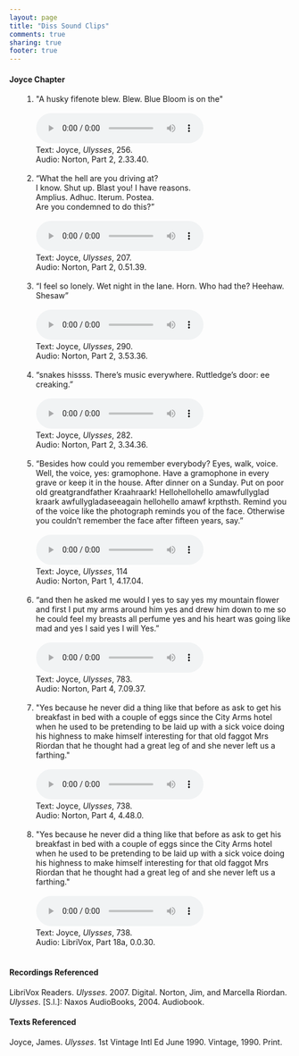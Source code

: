 ```yaml
---
layout: page
title: "Diss Sound Clips"
comments: true
sharing: true
footer: true
---
```

<h4>Joyce Chapter</h4>
<ul>
	<ol>
		<li>
			"A husky fifenote blew.
			Blew. Blue Bloom is on the"	<br><br>
			<audio controls>
				<source src="{{ root_url }}/MP3s/blue_sirens.mp3" type="audio/mpeg">
				<source src="{{ root_url }}/ogg/blue_sirens.ogg" type="audio/ogg">
				Your browser does not support this audio format.
			</audio> <br>
			Text: Joyce, <em>Ulysses</em>, 256.<br>
			Audio: Norton, Part 2, 2.33.40.<br><br>
		</li>
		<li>
			“What the hell are you driving at?<br>
			I know. Shut up. Blast you! I have reasons.<br>
			Amplius. Adhuc. Iterum. Postea.<br>
			Are you condemned to do this?”<br><br>
			<audio controls>
	  			<source src="{{ root_url }}/MP3s/What the hell are you driving at.mp3" type="audio/mpeg">
				<source src="{{ root_url }}/ogg/What the hell are you driving at.ogg" type="audio/ogg">
	  			Your browser does not support this audio format.
	  		</audio><br>
			Text: Joyce, <em>Ulysses</em>, 207.<br>
			Audio: Norton, Part 2, 0.51.39.<br><br>
		</li>
			<li>
		 	“I feel so lonely. Wet night in the lane. Horn. Who had the? Heehaw. Shesaw” <br><br>
			<audio controls>
		 		<source src="{{ root_url}}/MP3s/I feel so lonely.mp3" type="audio/mpeg">
				<source src="{{ root_url}}/ogg/I feel so lonely.ogg" type="audio/ogg">		 			
		  		Your browser does not support this audio format.
		 	</audio><br>
		 	Text: Joyce, <em>Ulysses</em>, 290.<br>
		 	Audio: Norton, Part 2, 3.53.36.<br><br>
		</li>
			<li>
			“snakes hissss. There’s music everywhere. Ruttledge’s door: ee creaking.”<br> <br>	
			<audio controls>
				<source src="{{ root_url }}/MP3s/Snakes Hiss.mp3" type="audio/mpeg">
				<source src="{{ root_url }}/ogg/Snakes Hiss.ogg" type="audio/ogg">
		  		Your browser does not support this audio format.
	  		</audio><br>
			Text: Joyce, <em>Ulysses</em>, 282.<br>	  		
	  		Audio: Norton, Part 2, 3.34.36.<br><br>
		</li>
		<li>
			“Besides how could you remember everybody? Eyes, walk, voice. Well, the voice, yes: gramophone. Have a gramophone in every grave or keep it in the house. After dinner on a Sunday. Put on poor old greatgrandfather Kraahraark! Hellohellohello amawfullyglad kraark awfullygladaseeagain hellohello amawf krpthsth. Remind you of the voice like the photograph reminds you of the face. Otherwise you couldn’t remember the face after fifteen years, say.” <br><br>
			<audio controls>
				<source src="{{ root_url }}/MP3s/Gramophone Scene.mp3" type="audio/mpeg">
				<source src="{{ root_url }}/ogg/Gramophone Scene.ogg" type="audio/ogg">	
				Your browser does not support this audio format.
			</audio>
			<br>
			Text: Joyce, <em>Ulysses</em>, 114<br>
			Audio: Norton, Part 1, 4.17.04.<br><br>
		</li>
		<li>
					“and then he asked me would I yes to say yes my mountain flower and first I put my arms around him yes and drew him down to me so he could feel my breasts all perfume yes and his heart was going like mad and yes I said yes I will Yes.”<br><br>	
			<audio controls>
				<source src="{{ root_url }}/MP3s/And then he asked me…yes I said yes.mp3" type="audio/mpeg">
				<source src="{{ root_url }}/ogg/And then he asked me…yes I said yes.ogg" type="audio/ogg">
				Your browser does not support this audio format.
			</audio> <br>
			Text: Joyce, <em>Ulysses</em>, 783.<br>
			Audio: Norton, Part 4, 7.09.37.<br><br>
		</li>
		<li>
			"Yes because he never did a thing like that before as ask to get his breakfast in bed with a couple of eggs since the City Arms hotel when he used to be pretending to be laid up with a sick voice doing his highness to make himself interesting for that old faggot Mrs Riordan that he thought had a great leg of and she never left us a farthing." <br> <br>
			<audio controls>
				<source src="{{ root_url }}/MP3s/Penelope Riordan.mp3" type="audio/mpeg">
				<source src="{{ root_url }}/ogg/Penelope Riordan.ogg" type="audio/ogg">
				Your browser does not support this audio format.
			</audio>
			<br>
			Text: Joyce, <em>Ulysses</em>, 738.<br>  
			Audio: Norton, Part 4, 4.48.0.<br><br>
		</li>
		<li>
			"Yes because he never did a thing like that before as ask to get his breakfast in bed with a couple of eggs since the City Arms hotel when he used to be pretending to be laid up with a sick voice doing his highness to make himself interesting for that old faggot Mrs Riordan that he thought had a great leg of and she never left us a farthing." <br> <br>
			<audio controls>
				<source src="{{ root_url }}/MP3s/Penelope Librivox.mp3" type="audio/mpeg">
				<source src="{{ root_url }}/ogg/Penelope Librivox.ogg" type="audio/ogg">
				Your browser does not support this audio format.
			</audio>
			<br>
			Text: Joyce, <em>Ulysses</em>, 738.<br>  
			Audio: LibriVox, Part 18a, 0.0.30.<br><br>
		</li> 
	</ol> 
</ul>
<h4>Recordings Referenced</h4>
LibriVox Readers. <em>Ulysses</em>. 2007. Digital.  
Norton, Jim, and Marcella Riordan. <em>Ulysses</em>. [S.l.]: Naxos AudioBooks, 2004. Audiobook.
<h4>Texts Referenced</h4>
Joyce, James. <em>Ulysses</em>. 1st Vintage Intl Ed June 1990. Vintage, 1990. Print.


	